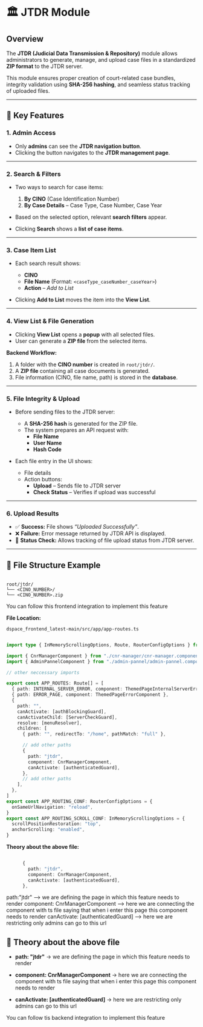 # 🏛️ JTDR Module

## Overview
The **JTDR (Judicial Data Transmission & Repository)** module allows administrators to generate, manage, and upload case files in a standardized **ZIP format** to the JTDR server.  

This module ensures proper creation of court-related case bundles, integrity validation using **SHA-256 hashing**, and seamless status tracking of uploaded files.

---

## 🔑 Key Features

### 1. Admin Access
- Only **admins** can see the **JTDR navigation button**.  
- Clicking the button navigates to the **JTDR management page**.

---

### 2. Search & Filters
- Two ways to search for case items:
  1. **By CINO** (Case Identification Number)  
  2. **By Case Details** – Case Type, Case Number, Case Year  

- Based on the selected option, relevant **search filters** appear.  
- Clicking **Search** shows a **list of case items**.

---

### 3. Case Item List
- Each search result shows:
  - **CINO**  
  - **File Name** (Format: `<caseType_caseNumber_caseYear>`)  
  - **Action** – *Add to List*  

- Clicking **Add to List** moves the item into the **View List**.

---

### 4. View List & File Generation
- Clicking **View List** opens a **popup** with all selected files.  
- User can generate a **ZIP file** from the selected items.  

**Backend Workflow:**
1. A folder with the **CINO number** is created in `root/jtdr/`.  
2. A **ZIP file** containing all case documents is generated.  
3. File information (CINO, file name, path) is stored in the **database**.  

---

### 5. File Integrity & Upload
- Before sending files to the JTDR server:
  - A **SHA-256 hash** is generated for the ZIP file.  
  - The system prepares an API request with:
    - **File Name**
    - **User Name**
    - **Hash Code**

- Each file entry in the UI shows:
  - File details  
  - Action buttons:
    - **Upload** – Sends file to JTDR server  
    - **Check Status** – Verifies if upload was successful  

---

### 6. Upload Results
- ✅ **Success:** File shows *“Uploaded Successfully”*.  
- ❌ **Failure:** Error message returned by JTDR API is displayed.  
- 🔄 **Status Check:** Allows tracking of file upload status from JTDR server.

---

## 📂 File Structure Example

```

root/jtdr/
└── <CINO_NUMBER>/
└── <CINO_NUMBER>.zip

```



You can follow this frontend integration to implement this feature


**File Location:**  

`dspace_frontend_latest-main/src/app/app-routes.ts`

```ts

import type { InMemoryScrollingOptions, Route, RouterConfigOptions } from "@angular/router"

import { CnrManagerComponent } from "./cnr-manager/cnr-manager.component"
import { AdminPannelComponent } from "./admin-pannel/admin-pannel.component"

// other neccessary imports

export const APP_ROUTES: Route[] = [
  { path: INTERNAL_SERVER_ERROR, component: ThemedPageInternalServerErrorComponent },
  { path: ERROR_PAGE, component: ThemedPageErrorComponent },
  {
    path: "",
    canActivate: [authBlockingGuard],
    canActivateChild: [ServerCheckGuard],
    resolve: [menuResolver],
    children: [
      { path: "", redirectTo: "/home", pathMatch: "full" },

      // add other paths
      {
        path: "jtdr",
        component: CnrManagerComponent,
        canActivate: [authenticatedGuard],
      },
      // add other paths 
    ],
  },
]
export const APP_ROUTING_CONF: RouterConfigOptions = {
  onSameUrlNavigation: "reload",
}
export const APP_ROUTING_SCROLL_CONF: InMemoryScrollingOptions = {
  scrollPositionRestoration: "top",
  anchorScrolling: "enabled",
}

```

**Theory about the above file:**

```ts

      {
        path: "jtdr",
        component: CnrManagerComponent,
        canActivate: [authenticatedGuard],
      },

```

path:"jtdr" --> we are defining the page in which this feature needs to render
component: CnrManagerComponent --> here we are connecting the component with ts file saying that when i enter this page this component needs to render
canActivate: [authenticatedGuard] --> here we are restricting only admins can go to this url 



## 📖 Theory about the above file

* **path: "jtdr"**
  → we are defining the page in which this feature needs to render

* **component: CnrManagerComponent**
  → here we are connecting the component with ts file saying that when i enter this page this component needs to render

* **canActivate: [authenticatedGuard]**
  → here we are restricting only admins can go to this url




You can follow tis backend integration to implement this feature

